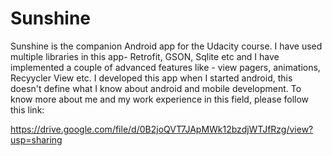 Sunshine
========

Sunshine is the companion Android app for the Udacity course.
I have used multiple libraries in this app- Retrofit, GSON, Sqlite etc and I have implemented a couple of advanced features like - view pagers, animations, Recyycler View etc. 
I developed this app when I started android, this doesn't define what I know about android and mobile development. To know more about me and my work experience in this field, please follow this link:

https://drive.google.com/file/d/0B2joQVT7JApMWk12bzdjWTJfRzg/view?usp=sharing
